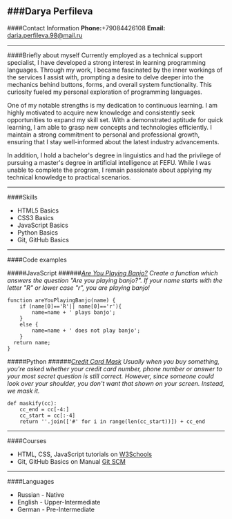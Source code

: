 ###Darya Perfileva
---
####Contact Information
**Phone:**+79084426108
**Email:** daria.perfileva.98@mail.ru

---

####Briefly about myself
Currently employed as a technical support specialist, I have developed a strong interest in learning programming languages. Through my work, I became fascinated by the inner workings of the services I assist with, prompting a desire to delve deeper into the mechanics behind buttons, forms, and overall system functionality. This curiosity fueled my personal exploration of programming languages.

One of my notable strengths is my dedication to continuous learning. I am highly motivated to acquire new knowledge and consistently seek opportunities to expand my skill set. With a demonstrated aptitude for quick learning, I am able to grasp new concepts and technologies efficiently. I maintain a strong commitment to personal and professional growth, ensuring that I stay well-informed about the latest industry advancements.

In addition, I hold a bachelor's degree in linguistics and had the privilege of pursuing a master's degree in artificial intelligence at FEFU. While I was unable to complete the program, I remain passionate about applying my technical knowledge to practical scenarios.

---
####Skills
* HTML5 Basics
* CSS3 Basics
* JavaScript Basics
* Python Basics
* Git, GitHub Basics

---
####Code examples

#####JavaScript
######*[Are You Playing Banjo?](https://www.codewars.com/kata/53af2b8861023f1d88000832)*
*Create a function which answers the question "Are you playing banjo?".
If your name starts with the letter "R" or lower case "r", you are playing banjo!*
```
function areYouPlayingBanjo(name) {
    if (name[0]=='R'|| name[0]=='r'){
        name=name + ' plays banjo';
    }
    else {
        name=name + ' does not play banjo';
    }
  return name;
}
```


#####Python
######*[Credit Card Mask](https://www.codewars.com/kata/5412509bd436bd33920011bc)*
*Usually when you buy something, you're asked whether your credit card number, phone number or answer to your most secret question is still correct. However, since someone could look over your shoulder, you don't want that shown on your screen. Instead, we mask it.*
```
def maskify(cc):
    cc_end = cc[-4:]
    cc_start = cc[:-4]
    return ''.join(['#' for i in range(len(cc_start))]) + cc_end
```
---
####Courses
* HTML, CSS, JavaScript tutorials on [W3Schools](https://www.w3schools.com/)
* Git, GitHub Basics on Manual [Git SCM](https://git-scm.com/book/ru) 

---
####Languages
* Russian - Native
* English - Upper-Intermediate 
* German - Pre-Intermediate